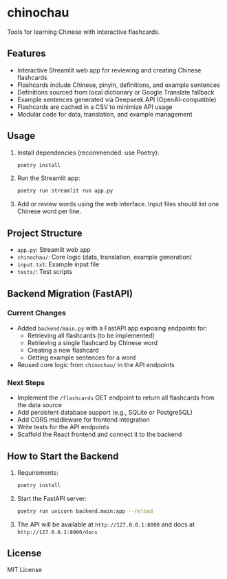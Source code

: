 # chinochau

Tools for learning Chinese with interactive flashcards.

## Features
- Interactive Streamlit web app for reviewing and creating Chinese flashcards
- Flashcards include Chinese, pinyin, definitions, and example sentences
- Definitions sourced from local dictionary or Google Translate fallback
- Example sentences generated via Deepseek API (OpenAI-compatible)
- Flashcards are cached in a CSV to minimize API usage
- Modular code for data, translation, and example management

## Usage
1. Install dependencies (recommended: use Poetry):
   ```sh
   poetry install
   ```
2. Run the Streamlit app:
   ```sh
   poetry run streamlit run app.py
   ```
3. Add or review words using the web interface. Input files should list one Chinese word per line.

## Project Structure
- `app.py`: Streamlit web app
- `chinochau/`: Core logic (data, translation, example generation)
- `input.txt`: Example input file
- `tests/`: Test scripts

## Backend Migration (FastAPI)

### Current Changes
- Added `backend/main.py` with a FastAPI app exposing endpoints for:
  - Retrieving all flashcards (to be implemented)
  - Retrieving a single flashcard by Chinese word
  - Creating a new flashcard
  - Getting example sentences for a word
- Reused core logic from `chinochau/` in the API endpoints

### Next Steps
- Implement the `/flashcards` GET endpoint to return all flashcards from the data source
- Add persistent database support (e.g., SQLite or PostgreSQL)
- Add CORS middleware for frontend integration
- Write tests for the API endpoints
- Scaffold the React frontend and connect it to the backend

## How to Start the Backend
1. Requirements:
   ```sh
   poetry install
   ```
2. Start the FastAPI server:
   ```sh
   poetry run uvicorn backend.main:app --reload
   ```
3. The API will be available at `http://127.0.0.1:8000` and docs at `http://127.0.0.1:8000/docs`

## License
MIT License
